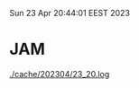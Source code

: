 Sun 23 Apr 20:44:01 EEST 2023
# JAM
<a href='./cache/202304/23_20.log'>./cache/202304/23_20.log</a>
